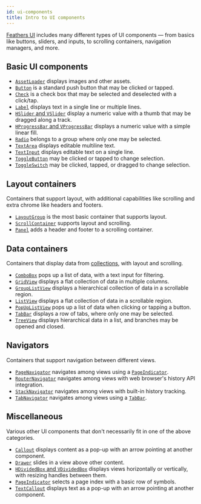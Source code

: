 ```yaml
---
id: ui-components
title: Intro to UI components
---
```


[Feathers UI](/) includes many different types of UI components — from basics like buttons, sliders, and inputs, to scrolling containers, navigation managers, and more.

## Basic UI components

- [`AssetLoader`](./asset-loader.md) displays images and other assets.
- [`Button`](./button.md) is a standard push button that may be clicked or tapped.
- [`Check`](./check.md) is a check box that may be selected and deselected with a click/tap.
- [`Label`](./label.md) displays text in a single line or multiple lines.
- [`HSlider` and `VSlider`](./slider.md) display a numeric value with a thumb that may be dragged along a track.
- [`HProgressBar` and `VProgressBar`](./progress-bar.md) displays a numeric value with a simple linear fill.
- [`Radio`](./radio.md) belongs to a group where only one may be selected.
- [`TextArea`](./text-area.md) displays editable multiline text.
- [`TextInput`](./text-input.md) displays editable text on a single line.
- [`ToggleButton`](./toggle-button.md) may be clicked or tapped to change selection.
- [`ToggleSwitch`](./toggle-switch.md) may be clicked, tapped, or dragged to change selection.

## Layout containers

Containers that support layout, with additional capabilities like scrolling and extra chrome like headers and footers.

- [`LayoutGroup`](./layout-group.md) is the most basic container that supports layout.
- [`ScrollContainer`](./scroll-container.md) supports layout and scrolling.
- [`Panel`](./panel.md) adds a header and footer to a scrolling container.

## Data containers

Containers that display data from [collections](./data-collections.md), with layout and scrolling.

- [`ComboBox`](./combo-box.md) pops up a list of data, with a text input for filtering.
- [`GridView`](./grid-view.md) displays a flat collection of data in multiple columns.
- [`GroupListView`](./group-list-view.md) displays a hierarchical collection of data in a scrollable region.
- [`ListView`](./list-view.md) displays a flat collection of data in a scrollable region.
- [`PopUpListView`](./pop-up-list-view.md) pops up a list of data when clicking or tapping a button.
- [`TabBar`](./tab-bar.md) displays a row of tabs, where only one may be selected.
- [`TreeView`](./tree-view.md) displays hierarchical data in a list, and branches may be opened and closed.

## Navigators

Containers that support navigation between different views.

- [`PageNavigator`](./page-navigator.md) navigates among views using a [`PageIndicator`](./page-indicator.md).
- [`RouterNavigator`](./router-navigator.md) navigates among views with web browser's history API integration.
- [`StackNavigator`](./stack-navigator.md) navigates among views with built-in history tracking.
- [`TabNavigator`](./tab-navigator.md) navigates among views using a [`TabBar`](./tab-bar.md).

## Miscellaneous

Various other UI components that don't necessarily fit in one of the above categories.

- [`Callout`](./callout.md) displays content as a pop-up with an arrow pointing at another component.
- [`Drawer`](./drawer.md) slides in a view above other content.
- [`HDividedBox` and `VDividedBox`](./divided-box.md) displays views horizontally or vertically, with resizing handles between them.
- [`PageIndicator`](./page-indicator.md) selects a page index with a basic row of symbols.
- [`TextCallout`](./text-callout.md) displays text as a pop-up with an arrow pointing at another component.
